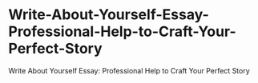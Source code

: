 # Write-About-Yourself-Essay-Professional-Help-to-Craft-Your-Perfect-Story
Write About Yourself Essay: Professional Help to Craft Your Perfect Story
